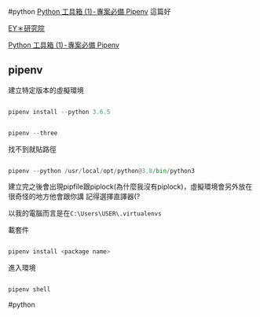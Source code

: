 #python 
[Python 工具箱 (1) - 專案必備 Pipenv](https://medium.com/citycoddee/python-%E5%B7%A5%E5%85%B7%E7%AE%B1-1-%E5%B0%88%E6%A1%88%E5%BF%85%E5%82%99-pipenv-a517e292f6c)
這篇好

[EY＊研究院](https://dotblogs.com.tw/Eyelash/2021/02/02/153519)


[Python 工具箱 (1) - 專案必備 Pipenv](https://medium.com/citycoddee/python-%E5%B7%A5%E5%85%B7%E7%AE%B1-1-%E5%B0%88%E6%A1%88%E5%BF%85%E5%82%99-pipenv-a517e292f6c)

  

## pipenv

  

建立特定版本的虛擬環境

  

```python

pipenv install --python 3.6.5

```

  

```python

pipenv --three

```

  

找不到就貼路徑

  

```python

pipenv --python /usr/local/opt/python@3.8/bin/python3

```

  

建立完之後會出現pipfile跟piplock(為什麼我沒有piplock)，虛擬環境會另外放在很奇怪的地方他會跟你講 記得選擇直譯器(?

  

以我的電腦而言是在`C:\Users\USER\.virtualenvs`

  

載套件

  

```python

pipenv install <package name>

```

  

進入環境

  

```python

pipenv shell

```

#python
